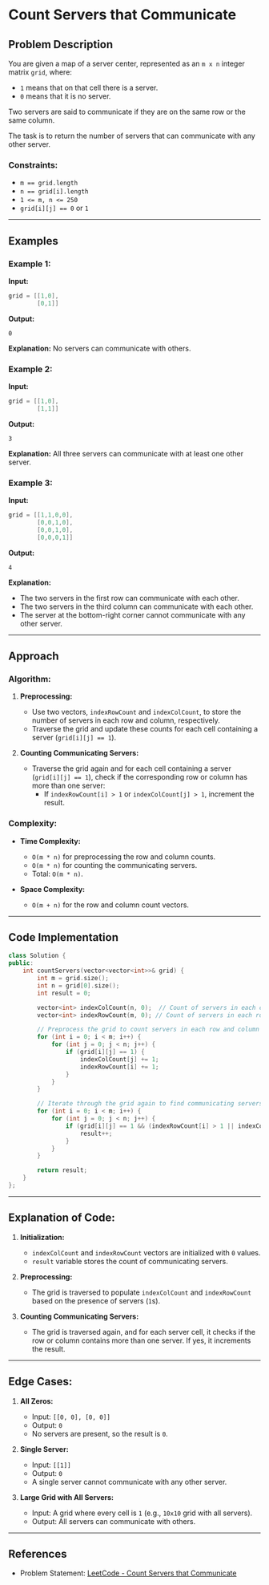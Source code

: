 # Count Servers that Communicate

## Problem Description
You are given a map of a server center, represented as an `m x n` integer matrix `grid`, where:
- `1` means that on that cell there is a server.
- `0` means that it is no server.

Two servers are said to communicate if they are on the same row or the same column.

The task is to return the number of servers that can communicate with any other server.

### Constraints:
- `m == grid.length`
- `n == grid[i].length`
- `1 <= m, n <= 250`
- `grid[i][j] == 0` or `1`

---

## Examples

### Example 1:
**Input:**
```cpp
grid = [[1,0],
        [0,1]]
```
**Output:**
```
0
```
**Explanation:**
No servers can communicate with others.

### Example 2:
**Input:**
```cpp
grid = [[1,0],
        [1,1]]
```
**Output:**
```
3
```
**Explanation:**
All three servers can communicate with at least one other server.

### Example 3:
**Input:**
```cpp
grid = [[1,1,0,0],
        [0,0,1,0],
        [0,0,1,0],
        [0,0,0,1]]
```
**Output:**
```
4
```
**Explanation:**
- The two servers in the first row can communicate with each other.
- The two servers in the third column can communicate with each other.
- The server at the bottom-right corner cannot communicate with any other server.

---

## Approach

### Algorithm:
1. **Preprocessing:**
   - Use two vectors, `indexRowCount` and `indexColCount`, to store the number of servers in each row and column, respectively.
   - Traverse the grid and update these counts for each cell containing a server (`grid[i][j] == 1`).

2. **Counting Communicating Servers:**
   - Traverse the grid again and for each cell containing a server (`grid[i][j] == 1`), check if the corresponding row or column has more than one server:
     - If `indexRowCount[i] > 1` or `indexColCount[j] > 1`, increment the result.

### Complexity:
- **Time Complexity:**
  - `O(m * n)` for preprocessing the row and column counts.
  - `O(m * n)` for counting the communicating servers.
  - Total: `O(m * n)`.

- **Space Complexity:**
  - `O(m + n)` for the row and column count vectors.

---

## Code Implementation
```cpp
class Solution {
public:
    int countServers(vector<vector<int>>& grid) {
        int m = grid.size();
        int n = grid[0].size();
        int result = 0;

        vector<int> indexColCount(n, 0);  // Count of servers in each column
        vector<int> indexRowCount(m, 0); // Count of servers in each row

        // Preprocess the grid to count servers in each row and column
        for (int i = 0; i < m; i++) {
            for (int j = 0; j < n; j++) {
                if (grid[i][j] == 1) {
                    indexColCount[j] += 1;
                    indexRowCount[i] += 1;
                }
            }
        }

        // Iterate through the grid again to find communicating servers
        for (int i = 0; i < m; i++) {
            for (int j = 0; j < n; j++) {
                if (grid[i][j] == 1 && (indexRowCount[i] > 1 || indexColCount[j] > 1)) {
                    result++;
                }
            }
        }

        return result;
    }
};
```

---

## Explanation of Code:
1. **Initialization:**
   - `indexColCount` and `indexRowCount` vectors are initialized with `0` values.
   - `result` variable stores the count of communicating servers.

2. **Preprocessing:**
   - The grid is traversed to populate `indexColCount` and `indexRowCount` based on the presence of servers (`1`s).

3. **Counting Communicating Servers:**
   - The grid is traversed again, and for each server cell, it checks if the row or column contains more than one server. If yes, it increments the result.

---

## Edge Cases:
1. **All Zeros:**
   - Input: `[[0, 0], [0, 0]]`
   - Output: `0`
   - No servers are present, so the result is `0`.

2. **Single Server:**
   - Input: `[[1]]`
   - Output: `0`
   - A single server cannot communicate with any other server.

3. **Large Grid with All Servers:**
   - Input: A grid where every cell is `1` (e.g., `10x10` grid with all servers).
   - Output: All servers can communicate with others.

---

## References
- Problem Statement: [LeetCode - Count Servers that Communicate](https://leetcode.com/problems/count-servers-that-communicate/)

